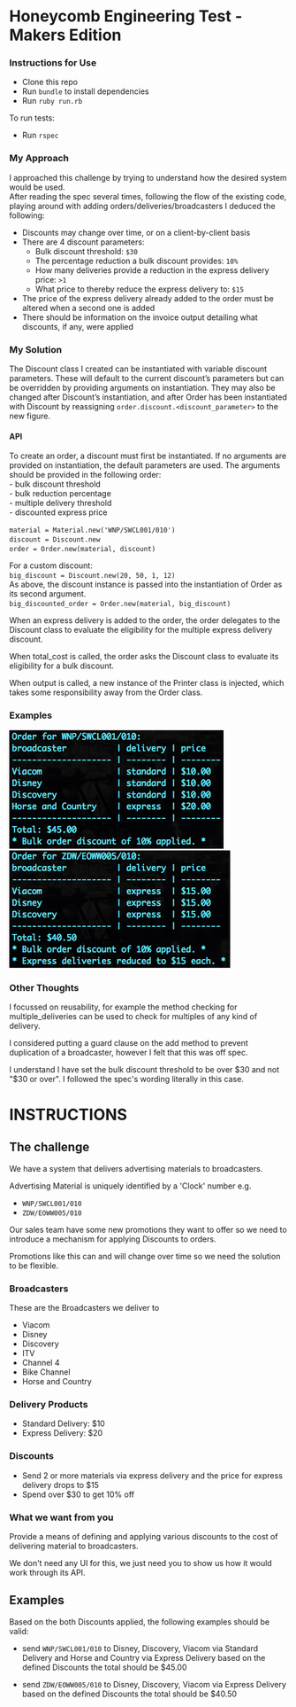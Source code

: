 # Honeycomb Engineering Test - Makers Edition

### Instructions for Use

- Clone this repo
- Run `bundle` to install dependencies
- Run `ruby run.rb`

To run tests:
- Run `rspec`

### My Approach

I approached this challenge by trying to understand how the desired system would be used.  
After reading the spec several times, following the flow of the existing code, playing around with adding orders/deliveries/broadcasters I deduced the following:
- Discounts may change over time, or on a client-by-client basis
- There are 4 discount parameters:
  - Bulk discount threshold: `$30`
  - The percentage reduction a bulk discount provides: `10%`
  - How many deliveries provide a reduction in the express delivery price: `>1`
  - What price to thereby reduce the express delivery to: `$15`
- The price of the express delivery already added to the order must be altered when a second one is added
- There should be information on the invoice output detailing what discounts, if any, were applied

### My Solution
The Discount class I created can be instantiated with variable discount parameters. These will default to the current discount’s parameters but can be overridden by providing arguments on instantiation. They may also be changed after Discount’s instantiation, and after Order has been instantiated with Discount by reassigning `order.discount.<discount_parameter>` to the new figure.  

#### API

To create an order, a discount must first be instantiated. If no arguments are provided on instantiation, the default parameters are used.
The arguments should be provided in the following order:  
    - bulk discount threshold  
    - bulk reduction percentage  
    - multiple delivery threshold  
    - discounted express price

`material = Material.new('WNP/SWCL001/010')`  
`discount = Discount.new`  
`order = Order.new(material, discount)`  

For a custom discount:  
`big_discount = Discount.new(20, 50, 1, 12)`  
As above, the discount instance is passed into the instantiation of Order as its second argument.  
`big_discounted_order = Order.new(material, big_discount)`  

When an express delivery is added to the order, the order delegates to the Discount class to evaluate the eligibility for the multiple express delivery discount.  

When total_cost is called, the order asks the Discount class to evaluate its eligibility for a bulk discount.  

When output is called, a new instance of the Printer class is injected, which takes some responsibility away from the Order class.  

### Examples
![](https://github.com/rorymcgit/honeycomb-tv-tech-test/blob/master/eg_WNP-SWCL001-010.png)
![](https://github.com/rorymcgit/honeycomb-tv-tech-test/blob/master/eg_ZDW-EOWW005-010.png)


### Other Thoughts
I focussed on reusability, for example the method checking for multiple_deliveries can be used to check for multiples of any kind of delivery.  

I considered putting a guard clause on the add method to prevent duplication of a broadcaster, however I felt that this was off spec.  

I understand I have set the bulk discount threshold to be over $30 and not "$30 or over". I followed the spec's wording literally in this case.


# INSTRUCTIONS
## The challenge

We have a system that delivers advertising materials to broadcasters.

Advertising Material is uniquely identified by a 'Clock' number e.g.

* `WNP/SWCL001/010`
* `ZDW/EOWW005/010`

Our sales team have some new promotions they want to offer so
we need to introduce a mechanism for applying Discounts to orders.

Promotions like this can and will change over time so we need the solution to be flexible.

### Broadcasters

These are the Broadcasters we deliver to

* Viacom
* Disney
* Discovery
* ITV
* Channel 4
* Bike Channel
* Horse and Country


### Delivery Products

* Standard Delivery: $10
* Express Delivery: $20

### Discounts

* Send 2 or more materials via express delivery and the price for express delivery drops to $15
* Spend over $30 to get 10% off

### What we want from you

Provide a means of defining and applying various discounts to the cost of delivering material to broadcasters.

We don't need any UI for this, we just need you to show us how it would work through its API.

## Examples

Based on the both Discounts applied, the following examples should be valid:

* send `WNP/SWCL001/010` to Disney, Discovery, Viacom via Standard Delivery and Horse and Country via Express Delivery
    based on the defined Discounts the total should be $45.00

* send `ZDW/EOWW005/010` to Disney, Discovery, Viacom via Express Delivery
     based on the defined Discounts the total should be $40.50
